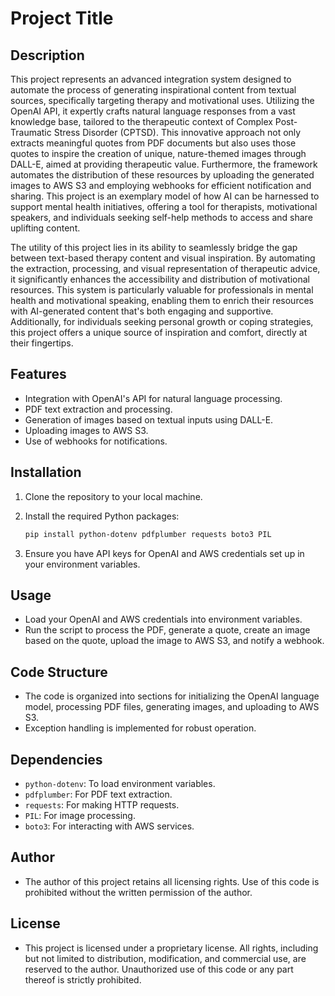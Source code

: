 # Project Title

## Description

This project represents an advanced integration system designed to automate the process of generating inspirational content from textual sources, specifically targeting therapy and motivational uses. Utilizing the OpenAI API, it expertly crafts natural language responses from a vast knowledge base, tailored to the therapeutic context of Complex Post-Traumatic Stress Disorder (CPTSD). This innovative approach not only extracts meaningful quotes from PDF documents but also uses those quotes to inspire the creation of unique, nature-themed images through DALL-E, aimed at providing therapeutic value. Furthermore, the framework automates the distribution of these resources by uploading the generated images to AWS S3 and employing webhooks for efficient notification and sharing. This project is an exemplary model of how AI can be harnessed to support mental health initiatives, offering a tool for therapists, motivational speakers, and individuals seeking self-help methods to access and share uplifting content.

The utility of this project lies in its ability to seamlessly bridge the gap between text-based therapy content and visual inspiration. By automating the extraction, processing, and visual representation of therapeutic advice, it significantly enhances the accessibility and distribution of motivational resources. This system is particularly valuable for professionals in mental health and motivational speaking, enabling them to enrich their resources with AI-generated content that's both engaging and supportive. Additionally, for individuals seeking personal growth or coping strategies, this project offers a unique source of inspiration and comfort, directly at their fingertips.

## Features

- Integration with OpenAI's API for natural language processing.
- PDF text extraction and processing.
- Generation of images based on textual inputs using DALL-E.
- Uploading images to AWS S3.
- Use of webhooks for notifications.

## Installation

1. Clone the repository to your local machine.
2. Install the required Python packages:

    ```bash
    pip install python-dotenv pdfplumber requests boto3 PIL
    ```

3. Ensure you have API keys for OpenAI and AWS credentials set up in your environment variables.

## Usage

- Load your OpenAI and AWS credentials into environment variables.
- Run the script to process the PDF, generate a quote, create an image based on the quote, upload the image to AWS S3, and notify a webhook.

## Code Structure

- The code is organized into sections for initializing the OpenAI language model, processing PDF files, generating images, and uploading to AWS S3.
- Exception handling is implemented for robust operation.

## Dependencies

- `python-dotenv`: To load environment variables.
- `pdfplumber`: For PDF text extraction.
- `requests`: For making HTTP requests.
- `PIL`: For image processing.
- `boto3`: For interacting with AWS services.

## Author

- The author of this project retains all licensing rights. Use of this code is prohibited without the written permission of the author.

## License

- This project is licensed under a proprietary license. All rights, including but not limited to distribution, modification, and commercial use, are reserved to the author. Unauthorized use of this code or any part thereof is strictly prohibited.
